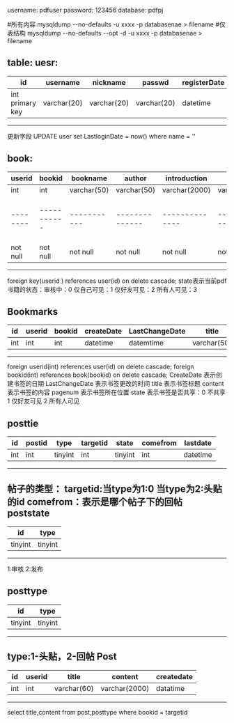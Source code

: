 

username: pdfuser
password: 123456
database: pdfpj

#所有内容
mysqldump --no-defaults -u xxxx -p databasenae > filename
#仅表结构
mysqldump --no-defaults --opt -d -u xxxx -p databasenae > filename

table:
uesr:
-----------------------------------------------------------------------------------------------------------
id             | username  |   nickname |   passwd  |  registerDate| LastloginDate|  email    | permit    |
---------------|-----------|------------|-----------|--------------|--------------|-----------|-----------|
int primary key|varchar(20)| varchar(20)|varchar(20)|datetime      | datetime     |varchar(20)|tinyint(up)|
-----------------------------------------------------------------------------------------------------------
更新字段
UPDATE user set LastloginDate = now() where name = ''

book:
---------------------------------------------------------------------------------------------------------------------------------------------------------
userid  | bookid    | bookname  | author       | introduction | label     |introImage   |   type       | registerDate | page      |   state  | download |
--------|-----------|-----------|--------------|--------------|-----------|-------------|--------------|--------------|-----------|----------|----------|
int     |int        |varchar(50)|varchar(50)   |varchar(2000) |varchar(50)| tinyint     |  varchar(50) |  datetime    | smallint  |  tinyint | int      |
--------|-----------|-----------|--------------|--------------|-----------|-------------|--------------|--------------|-----------|---------------------|
not null|not null   |not null   | not null     |not null      |not null   | default 0   | not null     | DEFAULT now()| default 0 | default 0|default 0 |
---------------------------------------------------------------------------------------------------------------------------------------------------------
foreign key(userid ) references user(id) on delete cascade;
state表示当前pdf书籍的状态：审核中：0
                            仅自己可见：1
							仅好友可见：2
							所有人可见：3


Bookmarks
--------------------------------------------------------------------------------------------------------------------
id  | userid | bookid | createDate   | LastChangeDate|   title    |  content    | pagenum  |  state  |
----|--------|--------|--------------|---------------|------------|-------------|----------|---------|
int |int     | int    |datetime      | datemtime     | varchar(50)|varchar(2000)|smalint   |  tinyint|
--------------------------------------------------------------------------------------------------------------------
foreign userid(int) references user(id) on delete cascade;
foreign bookid(int) references book(bookid) on delete cascade;
CreateDate     表示创建书签的日期
LastChangeDate 表示书签更改的时间
title 表示书签标题
content 表示书签的内容
pagenum 表示书签所在位置
state 表示书签是否共享：0 不共享
                        1 仅好友可见
						2 所有人可见
						




			
posttie
-------------------------------------------------------------
id | postid | type  | targetid|state  |	comefrom | lastdate |
---|--------|-------|---------|-------|----------|----------|
int| int    |tinyint| int     |tinyint| int      | datetime |
--------------------------------------------------------------
帖子的类型：
targetid:当type为1:0
         当type为2:头贴的id
comefrom：表示是哪个帖子下的回帖
poststate
----------------
id     |type   |
-------|-------|
tinyint|tinyint|
----------------
1:审核
2:发布
		 
posttype
-----------------
id     | type   |
-------|--------|
tinyint| tinyint|
-----------------
type:1-头贴，2-回帖
Post
--------------------------------------------------------
id | userid | title       | content       | createdate |
---|--------|-------------|---------------|------------|
int| int    | varchar(60) |varchar(2000)  |   datatime |
--------------------------------------------------------
						
select title,content from post,posttype where bookid = targetid 
